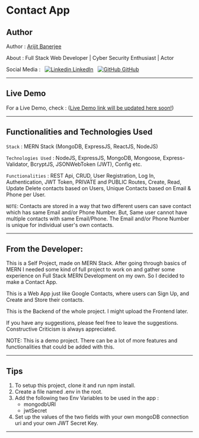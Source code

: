 # Contact App

## Author

Author : [Arijit Banerjee](https://www.github.com/ArijitCodes)

About : Full Stack Web Developer | Cyber Security Enthusiast | Actor

Social Media : &nbsp;
[![Linkedin](https://i.stack.imgur.com/gVE0j.png) LinkedIn](https://www.linkedin.com/in/arijitban)
&nbsp;
[![GitHub](https://i.stack.imgur.com/tskMh.png) GitHub](https://github.com/ArijitCodes)

<hr>

## Live Demo

For a Live Demo, check : ([Live Demo link will be updated here soon!](#))

<hr>

## Functionalities and Technologies Used

`Stack` : MERN Stack (MongoDB, ExpressJS, ReactJS, NodeJS)

`Technologies Used` : NodeJS, ExpressJS, MongoDB, Mongoose, Express-Validator, BcryptJS, JSONWebToken (JWT), Config etc.

`Functionalities` : REST Api, CRUD, User Registration, Log In, Authentication, JWT Token, PRIVATE and PUBLIC Routes, Create, Read, Update Delete contacts based on Users, Unique Contacts based on Email & Phone per User.

`NOTE`: Contacts are stored in a way that two different users can save contact which has same Email and/or Phone Number. But, Same user cannot have multiple contacts with same Email/Phone. The Email and/or Phone Number is unique for individual user's own contacts.

<hr>

## From the Developer:

This is a Self Project, made on MERN Stack. After going through basics of MERN I needed some kind of full project to work on and gather some experience on Full Stack MERN Development on my own. So I decided to make a Contact App.

This is a Web App just like Google Contacts, where users can Sign Up, and Create and Store their contacts.

This is the Backend of the whole project. I might upload the Frontend later.

If you have any suggestions, please feel free to leave the suggestions. Constructive Criticism is always appreciated.

NOTE: This is a demo project. There can be a lot of more features and functionalities that could be added with this.

<hr>

## Tips

<div>
<ol>
    <li>To setup this project, clone it and run npm install.</li>
    <li>Create a file named .env in the root.</li>
    <li>Add the following two Env Variables to be used in the app :
    <ul>
        <li>mongodbURI</li>
        <li>jwtSecret</li>
    </ul>
    </li>
    <li>Set up the values of the two fields with your own mongoDB connection uri and your own JWT Secret Key.</li>
</ol>
</div>
<hr>
